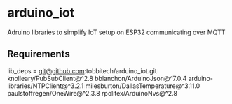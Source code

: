 # arduino_iot
Adruino libraries to simplify IoT setup on ESP32 communicating over MQTT

## Requirements
lib_deps = 
	git@github.com:tobbitech/arduino_iot.git
	knolleary/PubSubClient@^2.8
	bblanchon/ArduinoJson@^7.0.4
	arduino-libraries/NTPClient@^3.2.1
	milesburton/DallasTemperature@^3.11.0
	paulstoffregen/OneWire@^2.3.8
    rpolitex/ArduinoNvs@^2.8